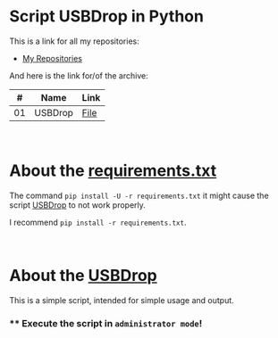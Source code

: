 # Script USBDrop in Python

This is a link for all my repositories:

-   [My Repositories](https://github.com/DexxterGWM?tab=repositories)

And here is the link for/of the archive:

|  #  | Name                                                                                                                     | Link                                                                           |
| :-: | --------------------------------------------------------------------------------------------------------------------------- | --------------------------------------------------------------------------------- |
| 01  | USBDrop                             | [File](https://github.com/DexxterGWM/Script-01.USBDrop/tree/main/Script)               |

<br>

# About the [requirements.txt](./requirements.txt)

The command `pip install -U -r requirements.txt` it might cause the script [USBDrop](./Script/main.py) to not work properly.

I recommend `pip install -r requirements.txt`.

<br>

# About the [USBDrop](./Script/main.py)

This is a simple script, intended for simple usage and output.

### ** Execute the script in `administrator mode`!
